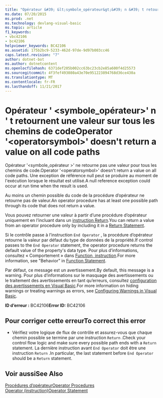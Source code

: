 ```yaml
---
title: "Opérateur &#39; &lt;symbole_opérateur&gt;&#39; n &#39; t retournent une valeur sur tous les chemins de code"
ms.date: 07/20/2015
ms.prod: .net
ms.technology: devlang-visual-basic
ms.topic: article
f1_keywords:
- vbc42106
- bc42106
helpviewer_keywords: BC42106
ms.assetid: 175b2bc9-5233-462d-97de-9d97b003cc46
caps.latest.revision: "7"
author: dotnet-bot
ms.author: dotnetcontent
ms.openlocfilehash: 6371def205b002cc63bc23cb2e85a600f4d25573
ms.sourcegitcommit: 4f3fef493080a43e70e951223894768d36ce430a
ms.translationtype: MT
ms.contentlocale: fr-FR
ms.lasthandoff: 11/21/2017
---
```

# <a name="operator-39ltoperatorsymbolgt39-doesn39t-return-a-value-on-all-code-paths"></a><span data-ttu-id="7d185-102">Opérateur &#39; &lt;symbole_opérateur&gt;&#39; n &#39; t retournent une valeur sur tous les chemins de code</span><span class="sxs-lookup"><span data-stu-id="7d185-102">Operator &#39;&lt;operatorsymbol&gt;&#39; doesn&#39;t return a value on all code paths</span></span>
<span data-ttu-id="7d185-103">Opérateur '\<symbole_opérateur >' ne retourne pas une valeur pour tous les chemins de code.</span><span class="sxs-lookup"><span data-stu-id="7d185-103">Operator '\<operatorsymbol>' doesn't return a value on all code paths.</span></span> <span data-ttu-id="7d185-104">Une exception de référence null peut se produire au moment de l'exécution lorsque le résultat est utilisé.</span><span class="sxs-lookup"><span data-stu-id="7d185-104">A null reference exception could occur at run time when the result is used.</span></span>  
  
 <span data-ttu-id="7d185-105">Au moins un chemin possible du code de la procédure d’opérateur ne retourne pas de valeur.</span><span class="sxs-lookup"><span data-stu-id="7d185-105">An operator procedure has at least one possible path through its code that does not return a value.</span></span>  
  
 <span data-ttu-id="7d185-106">Vous pouvez retourner une valeur à partir d’une procédure d’opérateur uniquement en l’incluant dans un [instruction Return](../../visual-basic/language-reference/statements/return-statement.md).</span><span class="sxs-lookup"><span data-stu-id="7d185-106">You can return a value from an operator procedure only by including it in a [Return Statement](../../visual-basic/language-reference/statements/return-statement.md).</span></span>  
  
 <span data-ttu-id="7d185-107">Si le contrôle passe à l’instruction `End Operator` , la procédure d’opérateur retourne la valeur par défaut du type de données de la propriété.</span><span class="sxs-lookup"><span data-stu-id="7d185-107">If control passes to the `End Operator` statement, the operator procedure returns the default value of the property's data type.</span></span> <span data-ttu-id="7d185-108">Pour plus d’informations, consultez « Comportement » dans [Function, instruction](../../visual-basic/language-reference/statements/function-statement.md).</span><span class="sxs-lookup"><span data-stu-id="7d185-108">For more information, see "Behavior" in [Function Statement](../../visual-basic/language-reference/statements/function-statement.md).</span></span>  
  
 <span data-ttu-id="7d185-109">Par défaut, ce message est un avertissement.</span><span class="sxs-lookup"><span data-stu-id="7d185-109">By default, this message is a warning.</span></span> <span data-ttu-id="7d185-110">Pour plus d’informations sur le masquage des avertissements ou le traitement des avertissements en tant qu’erreurs, consultez [configuration des avertissements en Visual Basic](/visualstudio/ide/configuring-warnings-in-visual-basic).</span><span class="sxs-lookup"><span data-stu-id="7d185-110">For more information on hiding warnings or treating warnings as errors, see [Configuring Warnings in Visual Basic](/visualstudio/ide/configuring-warnings-in-visual-basic).</span></span>  
  
 <span data-ttu-id="7d185-111">**ID d’erreur :** BC42106</span><span class="sxs-lookup"><span data-stu-id="7d185-111">**Error ID:** BC42106</span></span>  
  
## <a name="to-correct-this-error"></a><span data-ttu-id="7d185-112">Pour corriger cette erreur</span><span class="sxs-lookup"><span data-stu-id="7d185-112">To correct this error</span></span>  
  
-   <span data-ttu-id="7d185-113">Vérifiez votre logique de flux de contrôle et assurez-vous que chaque chemin possible se termine par une instruction `Return` .</span><span class="sxs-lookup"><span data-stu-id="7d185-113">Check your control flow logic and make sure every possible path ends with a `Return` statement.</span></span> <span data-ttu-id="7d185-114">La dernière instruction avant `End Operator` doit être une instruction `Return` .</span><span class="sxs-lookup"><span data-stu-id="7d185-114">In particular, the last statement before `End Operator` should be a `Return` statement.</span></span>  
  
## <a name="see-also"></a><span data-ttu-id="7d185-115">Voir aussi</span><span class="sxs-lookup"><span data-stu-id="7d185-115">See Also</span></span>  
 [<span data-ttu-id="7d185-116">Procédures d’opérateur</span><span class="sxs-lookup"><span data-stu-id="7d185-116">Operator Procedures</span></span>](../../visual-basic/programming-guide/language-features/procedures/operator-procedures.md)  
 [<span data-ttu-id="7d185-117">Operator (instruction)</span><span class="sxs-lookup"><span data-stu-id="7d185-117">Operator Statement</span></span>](../../visual-basic/language-reference/statements/operator-statement.md)
